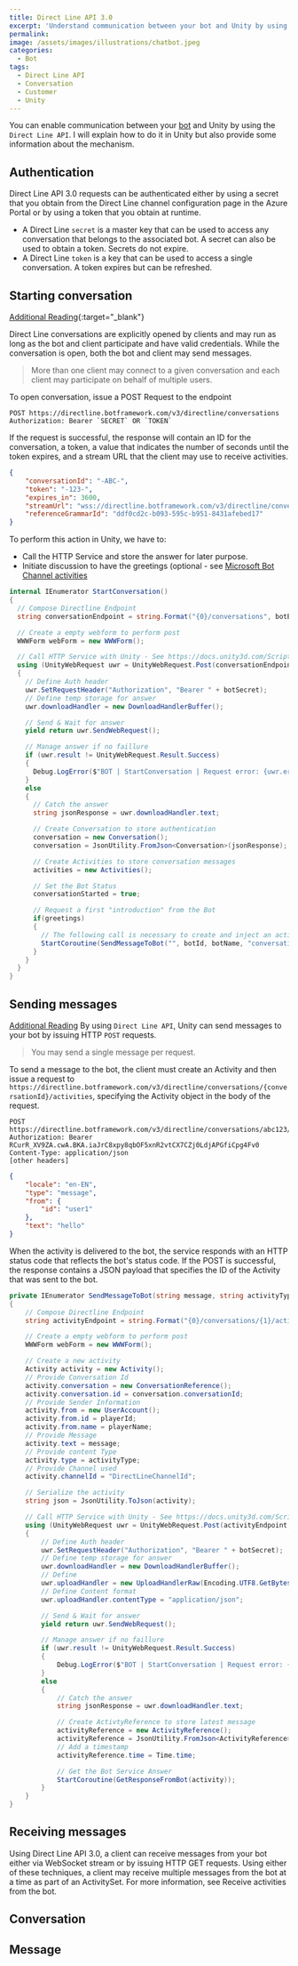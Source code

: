 ```yaml
---
title: Direct Line API 3.0
excerpt: 'Understand communication between your bot and Unity by using the Direct Line API.'
permalink: 
image: /assets/images/illustrations/chatbot.jpeg
categories:
  - Bot
tags:
  - Direct Line API
  - Conversation
  - Customer
  - Unity
---
```


You can enable communication between your [bot](2021-12-10-bot.md) and Unity by using the `Direct Line API`.
I will explain how to do it in Unity but also provide some information about the mechanism.

## Authentication
Direct Line API 3.0 requests can be authenticated either by using a secret that you obtain from the Direct Line channel configuration page in the Azure Portal or by using a token that you obtain at runtime. 

- A Direct Line `secret` is a master key that can be used to access any conversation that belongs to the associated bot. A secret can also be used to obtain a token. Secrets do not expire.
- A Direct Line `token` is a key that can be used to access a single conversation. A token expires but can be refreshed.

## Starting conversation
[Additional Reading](https://docs.microsoft.com/en-us/azure/bot-service/rest-api/bot-framework-rest-direct-line-3-0-start-conversation?view=azure-bot-service-4.0){:target="_blank"}

Direct Line conversations are explicitly opened by clients and may run as long as the bot and client participate and have valid credentials.
While the conversation is open, both the bot and client may send messages. 

> More than one client may connect to a given conversation and each client may participate on behalf of multiple users.

To open conversation, issue a POST Request to the endpoint

```http
POST https://directline.botframework.com/v3/directline/conversations
Authorization: Bearer `SECRET` OR `TOKEN`
```

If the request is successful, the response will contain an ID for the conversation, a token, a value that indicates the number of seconds until the token expires, and a stream URL that the client may use to receive activities.

```json
{
    "conversationId": "-ABC-",
    "token": "-123-",
    "expires_in": 3600,
    "streamUrl": "wss://directline.botframework.com/v3/directline/conversations/-ABC-/stream?watermark=-&t=-123-",
    "referenceGrammarId": "ddf0cd2c-b093-595c-b951-8431afebed17"
}
```

To perform this action in Unity, we have to:
- Call the HTTP Service and store the answer for later purpose.
- Initiate discussion to have the greetings (optional - see [Microsoft Bot Channel activities](https://docs.microsoft.com/en-us/azure/bot-service/bot-service-channels-reference?view=azure-bot-service-4.0#categorized-activities-by-channel)

```csharp
internal IEnumerator StartConversation()
{
  // Compose Directline Endpoint
  string conversationEndpoint = string.Format("{0}/conversations", botEndpoint);

  // Create a empty webform to perform post
  WWWForm webForm = new WWWForm();

  // Call HTTP Service with Unity - See https://docs.unity3d.com/ScriptReference/Networking.UnityWebRequest.html
  using (UnityWebRequest uwr = UnityWebRequest.Post(conversationEndpoint, webForm))
  {
    // Define Auth header
    uwr.SetRequestHeader("Authorization", "Bearer " + botSecret);
    // Define temp storage for answer
    uwr.downloadHandler = new DownloadHandlerBuffer();

    // Send & Wait for answer
    yield return uwr.SendWebRequest();

    // Manage answer if no faillure
    if (uwr.result != UnityWebRequest.Result.Success)
    {
      Debug.LogError($"BOT | StartConversation | Request error: {uwr.error} \n Status: {uwr.responseCode.ToString()}");
    }
    else
    {
      // Catch the answer
      string jsonResponse = uwr.downloadHandler.text;

      // Create Conversation to store authentication
      conversation = new Conversation();
      conversation = JsonUtility.FromJson<Conversation>(jsonResponse);

      // Create Activities to store conversation messages
      activities = new Activities();

      // Set the Bot Status
      conversationStarted = true; 

      // Request a first "introduction" from the Bot
      if(greetings)
      {
        // The following call is necessary to create and inject an activity of type "conversationUpdate" to get greetings from your bot
        StartCoroutine(SendMessageToBot("", botId, botName, "conversationUpdate"));
      }
    }
  }
}
```

## Sending messages
[Additional Reading](https://docs.microsoft.com/en-us/azure/bot-service/rest-api/bot-framework-rest-direct-line-3-0-send-activity?view=azure-bot-service-4.0)
By using `Direct Line API`, Unity can send messages to your bot by issuing HTTP `POST` requests. 

> You may send a single message per request.

To send a message to the bot, the client must create an Activity and then issue a request to `https://directline.botframework.com/v3/directline/conversations/{conversationId}/activities`, specifying the Activity object in the body of the request. 

```http
POST https://directline.botframework.com/v3/directline/conversations/abc123/activities
Authorization: Bearer RCurR_XV9ZA.cwA.BKA.iaJrC8xpy8qbOF5xnR2vtCX7CZj0LdjAPGfiCpg4Fv0
Content-Type: application/json
[other headers]
```
```json
{
    "locale": "en-EN",
    "type": "message",
    "from": {
        "id": "user1"
    },
    "text": "hello"
}
```

When the activity is delivered to the bot, the service responds with an HTTP status code that reflects the bot's status code. If the POST is successful, the response contains a JSON payload that specifies the ID of the Activity that was sent to the bot.

```csharp
private IEnumerator SendMessageToBot(string message, string activityType)
{
    // Compose Directline Endpoint
    string activityEndpoint = string.Format("{0}/conversations/{1}/activities", botEndpoint, conversation.conversationId);

    // Create a empty webform to perform post
    WWWForm webForm = new WWWForm();

    // Create a new activity
    Activity activity = new Activity();
    // Provide Conversation Id
    activity.conversation = new ConversationReference();
    activity.conversation.id = conversation.conversationId;
    // Provide Sender Information
    activity.from = new UserAccount();
    activity.from.id = playerId;
    activity.from.name = playerName;
    // Provide Message
    activity.text = message;
    // Provide content Type
    activity.type = activityType;
    // Provide Channel used
    activity.channelId = "DirectLineChannelId";

    // Serialize the activity
    string json = JsonUtility.ToJson(activity);

    // Call HTTP Service with Unity - See https://docs.unity3d.com/ScriptReference/Networking.UnityWebRequest.html
    using (UnityWebRequest uwr = UnityWebRequest.Post(activityEndpoint, webForm))
    {
        // Define Auth header
        uwr.SetRequestHeader("Authorization", "Bearer " + botSecret);
        // Define temp storage for answer
        uwr.downloadHandler = new DownloadHandlerBuffer();
        // Define
        uwr.uploadHandler = new UploadHandlerRaw(Encoding.UTF8.GetBytes(json));
        // Define Content format
        uwr.uploadHandler.contentType = "application/json";

        // Send & Wait for answer
        yield return uwr.SendWebRequest();

        // Manage answer if no faillure
        if (uwr.result != UnityWebRequest.Result.Success)
        {
            Debug.LogError($"BOT | StartConversation | Request error: {uwr.error} \n Status: {uwr.responseCode.ToString()}");
        }
        else
        {
            // Catch the answer
            string jsonResponse = uwr.downloadHandler.text;

            // Create ActivtyReference to store latest message
            activityReference = new ActivityReference();
            activityReference = JsonUtility.FromJson<ActivityReference>(jsonResponse);
            // Add a timestamp
            activityReference.time = Time.time;

            // Get the Bot Service Answer
            StartCoroutine(GetResponseFromBot(activity));
        }
    }
}
```



## Receiving messages
Using Direct Line API 3.0, a client can receive messages from your bot either via WebSocket stream or by issuing HTTP GET requests. Using either of these techniques, a client may receive multiple messages from the bot at a time as part of an ActivitySet. For more information, see Receive activities from the bot.





## Conversation





## Message